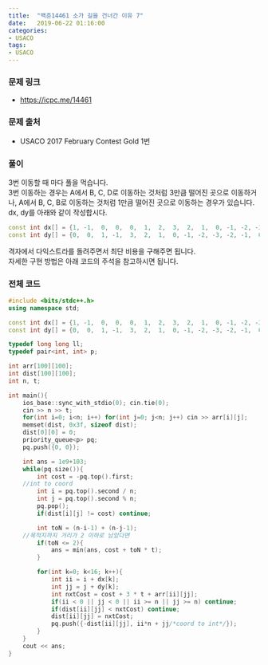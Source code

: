 ```yaml
---
title:  "백준14461 소가 길을 건너간 이유 7"
date:   2019-06-22 01:16:00
categories:
- USACO
tags:
- USACO
---
```


### 문제 링크
* https://icpc.me/14461

### 문제 출처
* USACO 2017 February Contest Gold 1번

### 풀이
3번 이동할 때 마다 풀을 먹습니다.<br>
3번 이동하는 경우는 A에서 B, C, D로 이동하는 것처럼 3만큼 떨어진 곳으로 이동하거나, A에서 B, C, B로 이동하는 것처럼 1만큼 떨어진 곳으로 이동하는 경우가 있습니다. dx, dy를 아래와 같이 작성합시다.<br>
```cpp
const int dx[] = {1, -1,  0,  0,  0,  1,  2,  3,  2,  1,  0, -1, -2, -3, -2, -1};
const int dy[] = {0,  0,  1, -1,  3,  2,  1,  0, -1, -2, -3, -2, -1,  0,  1,  2};
```

격자에서 다익스트라를 돌려주면서 최단 비용을 구해주면 됩니다.<br>
자세한 구현 방법은 아래 코드의 주석을 참고하시면 됩니다.

### 전체 코드
```cpp
#include <bits/stdc++.h>
using namespace std;

const int dx[] = {1, -1,  0,  0,  0,  1,  2,  3,  2,  1,  0, -1, -2, -3, -2, -1};
const int dy[] = {0,  0,  1, -1,  3,  2,  1,  0, -1, -2, -3, -2, -1,  0,  1,  2};

typedef long long ll;
typedef pair<int, int> p;

int arr[100][100];
int dist[100][100];
int n, t;

int main(){
	ios_base::sync_with_stdio(0); cin.tie(0);
	cin >> n >> t;
	for(int i=0; i<n; i++) for(int j=0; j<n; j++) cin >> arr[i][j];
	memset(dist, 0x3f, sizeof dist);
	dist[0][0] = 0;
	priority_queue<p> pq;
	pq.push({0, 0});

	int ans = 1e9+103;
	while(pq.size()){
		int cost = -pq.top().first;
    //int to coord
		int i = pq.top().second / n;
		int j = pq.top().second % n;
		pq.pop();
		if(dist[i][j] != cost) continue;

		int toN = (n-i-1) + (n-j-1);
    //목적지까지 거리가 2 이하로 남았다면
		if(toN <= 2){
			ans = min(ans, cost + toN * t);
		}

		for(int k=0; k<16; k++){
			int ii = i + dx[k];
			int jj = j + dy[k];
			int nxtCost = cost + 3 * t + arr[ii][jj];
			if(ii < 0 || jj < 0 || ii >= n || jj >= n) continue;
			if(dist[ii][jj] < nxtCost) continue;
			dist[ii][jj] = nxtCost;
			pq.push({-dist[ii][jj], ii*n + jj/*coord to int*/});
		}
	}
	cout << ans;
}
```
